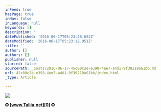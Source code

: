 ```yaml
---
inFeed: true
hasPage: true
inNav: false
inLanguage: null
keywords: []
description: ''
datePublished: '2016-06-17T05:23:48.682Z'
dateModified: '2016-06-17T05:23:12.951Z'
title: ''
author: []
authors: []
publisher: null
starred: false
sourcePath: _posts/2016-06-17-45c00c2e-e398-4ee7-a4d1-9f39219a61bb.md
url: 45c00c2e-e398-4ee7-a4d1-9f39219a61bb/index.html
_type: Article

---
```

![](https://the-grid-user-content.s3-us-west-2.amazonaws.com/c8ec1660-a152-49e0-81f3-688732d126fb.jpg)

**✪ [www.Taliia.net][0] ✪**

[0]: http://taliia.net/